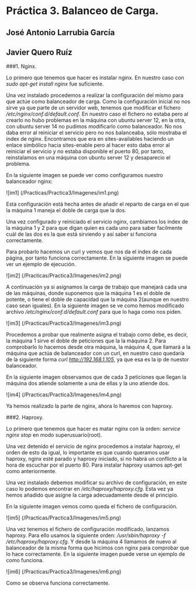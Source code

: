 # Práctica 3. Balanceo de Carga.

## José Antonio Larrubia García
## Javier Quero Ruíz

###1. Nginx.

Lo primero que tenemos que hacer es instalar nginx. En nuestro caso con  *sudo apt-get install nginx* fue suficiente.

Una vez instalado procedemos a realizar la configuración del mismo para que actúe como balanceador de carga.
Como la configuración inicial no nos sirve ya que parte de un servidor web, tenemos que modificar el fichero
*/etc/nginx/conf.d/default.conf*. En nuestro caso el fichero no estaba pero al crearlo no hubo problemas en la
máquina con ubuntu server 12, en la otra, con ubuntu server 14 no pudimos modificarlo como balanceador. No nos daba error al 
reiniciar el servicio pero no nos balanceaba, sólo mostraba el index de nginx. Encontramos que era en sites-availables
haciendo un enlace simbólico hacia sites-enable pero al hacer esto daba error al reiniciar el servicio y no 
estaba disponible el puerto 80, por tanto, reinstalamos en una máquina con ubuntu server 12 y desaparecio el problema.

En la siguiente imagen se puede ver como configuramos nuestro balanceador nginx:

![im1] (/Practicas/Practica3/Imagenes/im1.png)

Esta configuración está hecha antes de añadir el reparto de carga en el que la máquina 1 maneja el doble de carga que la 
dos.

Una vez configurado y reiniciado el servicio nginx, cambiamos los index de la máquina 1 y 2 para que digan quien es cada uno
para saber facilmente cuál de las dos es la que está sirviendo y así saber si funciona correctamente.

Para probarlo hacemos un curl y vemos que nos da el index de cada página, por tanto funciona correctamente.
En la siguiente imagen se puede ver un ejemplo de ejecución.

![im2] (/Practicas/Practica3/Imagenes/im2.png)

A continuación ya si asignamos la carga de trabajo que manejará cada una de las máquinas, donde suponemos que la máquina 1
es el doble de potente, o tiene el doble de capacidad que la máquina 2(aunque en nuestro caso sean iguales).
En la siguiente imagen se ve como hemos modificado archivo */etc/nginx/conf.d/default.conf* para que lo haga como nos piden.

![im3] (/Practicas/Practica3/Imagenes/im3.png)

Procedemos a probar que realmente asigna el trabajo como debe, es decir, la máquina 1 sirve el doble de peticiones que la 
la máquina 2. Para comprobarlo lo hacemos desde otra máquina, la máquina 4, que llamará a la máquina que actúa de balanceador
con un curl, en nuestro caso quedaría de la siguiente forma *curl http://192.168.1.105*, ya que esa es la ip de nuestor balanceador. 

En la siguiente imagen observamos que de cada 3 peticiones que llegan la máquina dos atiende solamente a una de ellas y la uno atiende dos.

![im4] (/Practicas/Practica3/Imagenes/im4.png)

Ya hemos realizado la parte de nginx, ahora lo haremos con haproxy.

###2. Haproxy.

Lo primero que tenemos que hacer es matar nginx con la orden: *service nginx stop* en modo superusuario(root).

Una vez detenido el servicio de nginx procedemos a instalar haproxy, el orden de esto da igual, lo importante es
que cuando queramos usar haproxy, nginx esté parado y haproxy iniciado, si no habrá un conflicto a la hora de 
escuchar por el puerto 80. Para instalar haproxy usamos apt-get como anteriormente.

Una vez instalado debemos modificar su archivo de configuración, en este caso lo podemos encontrar en */etc/haproxy/haproxy.cfg*.
Esta vez ya hemos añadido que asigne la carga adecuadamente desde el principio.

En la siguiente imagen vemos como queda el fichero de configuración.

![im5] (/Practicas/Practica3/Imagenes/im5.png)

Una vez tenemos el fichero de configuración modificado, lanzamos haproxy. Para ello usamos la siguiente orden:
*/usr/sbin/haproxy -f /etc/haproxy/haproxy.cfg*. Y desde la máquina 4 llamamos de nuevo al balanceador de la misma forma que hicimos
con nginx para comprobar que lo hace correctamente. En la siguiente imagen puede verse un ejemplo de como funciona.

![im6] (/Practicas/Practica3/Imagenes/im6.png)

Como se observa funciona correctamente.

